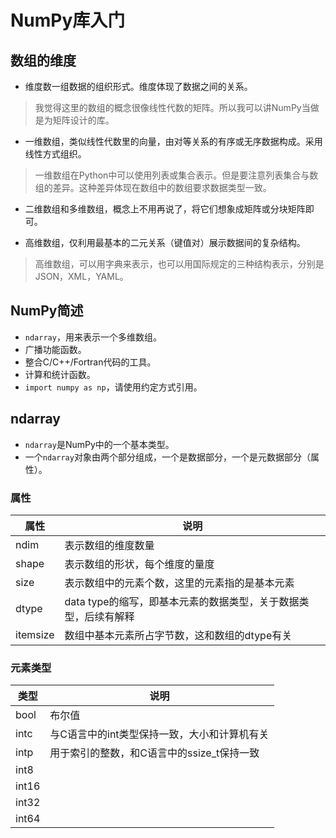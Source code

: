 # NumPy库入门

## 数组的维度

- 维度数一组数据的组织形式。维度体现了数据之间的关系。

> 我觉得这里的数组的概念很像线性代数的矩阵。所以我可以讲NumPy当做是为矩阵设计的库。

- 一维数组，类似线性代数里的向量，由对等关系的有序或无序数据构成。采用线性方式组织。

> 一维数组在Python中可以使用列表或集合表示。但是要注意列表集合与数组的差异。这种差异体现在数组中的数组要求数据类型一致。

- 二维数组和多维数组，概念上不用再说了，将它们想象成矩阵或分块矩阵即可。

- 高维数组，仅利用最基本的二元关系（键值对）展示数据间的复杂结构。

> 高维数组，可以用字典来表示，也可以用国际规定的三种结构表示，分别是JSON，XML，YAML。

## NumPy简述

- `ndarray`，用来表示一个多维数组。
- 广播功能函数。
- 整合C/C++/Fortran代码的工具。
- 计算和统计函数。
- `import numpy as np`，请使用约定方式引用。

## ndarray

- `ndarray`是NumPy中的一个基本类型。
- 一个`ndarray`对象由两个部分组成，一个是数据部分，一个是元数据部分（属性）。

### 属性

|属性|说明|
|---|---|
|ndim|表示数组的维度数量|
|shape|表示数组的形状，每个维度的量度|
|size|表示数组中的元素个数，这里的元素指的是基本元素|
|dtype|data type的缩写，即基本元素的数据类型，关于数据类型，后续有解释|
|itemsize|数组中基本元素所占字节数，这和数组的dtype有关|

### 元素类型

|类型|说明|
|---|---|
|bool|布尔值|
|intc|与C语言中的int类型保持一致，大小和计算机有关|
|intp|用于索引的整数，和C语言中的ssize_t保持一致|
|int8|
|int16|
|int32|
|int64|
